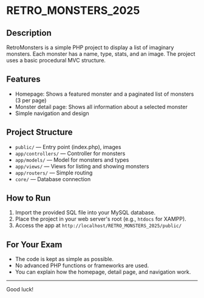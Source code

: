 # RETRO_MONSTERS_2025

## Description
RetroMonsters is a simple PHP project to display a list of imaginary monsters. Each monster has a name, type, stats, and an image. The project uses a basic procedural MVC structure.

## Features
- Homepage: Shows a featured monster and a paginated list of monsters (3 per page)
- Monster detail page: Shows all information about a selected monster
- Simple navigation and design

## Project Structure
- `public/` — Entry point (index.php), images
- `app/controllers/` — Controller for monsters
- `app/models/` — Model for monsters and types
- `app/views/` — Views for listing and showing monsters
- `app/routers/` — Simple routing
- `core/` — Database connection

## How to Run
1. Import the provided SQL file into your MySQL database.
2. Place the project in your web server's root (e.g., `htdocs` for XAMPP).
3. Access the app at `http://localhost/RETRO_MONSTERS_2025/public/`

## For Your Exam
- The code is kept as simple as possible.
- No advanced PHP functions or frameworks are used.
- You can explain how the homepage, detail page, and navigation work.

---
Good luck!
